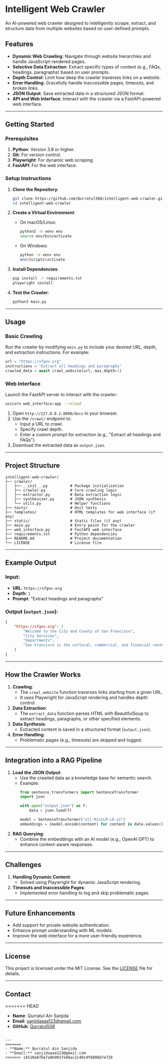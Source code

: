 # Intelligent Web Crawler

An AI-powered web crawler designed to intelligently scrape, extract, and structure data from multiple websites based on user-defined prompts.

## Features
- **Dynamic Web Crawling**: Navigate through website hierarchies and handle JavaScript-rendered pages.
- **Selective Data Extraction**: Extract specific types of content (e.g., FAQs, headings, paragraphs) based on user prompts.
- **Depth Control**: Limit how deep the crawler traverses links on a website.
- **Error Handling**: Gracefully handle inaccessible pages, timeouts, and broken links.
- **JSON Output**: Save extracted data in a structured JSON format.
- **API and Web Interface**: Interact with the crawler via a FastAPI-powered web interface.

---

## Getting Started

### Prerequisites
1. **Python**: Version 3.8 or higher.
2. **Git**: For version control.
3. **Playwright**: For dynamic web scraping.
4. **FastAPI**: For the web interface.

### Setup Instructions
1. **Clone the Repository**:
   ```bash
   git clone https://github.com/Qurratul508/intelligent-web-crawler.git
   cd intelligent-web-crawler
   ```

2. **Create a Virtual Environment**:
   - On macOS/Linux:
     ```bash
     python3 -m venv env
     source env/bin/activate
     ```
   - On Windows:
     ```bash
     python -m venv env
     env\Scripts\activate
     ```

3. **Install Dependencies**:
   ```bash
   pip install -r requirements.txt
   playwright install
   ```

4. **Test the Crawler**:
   ```bash
   python3 main.py
   ```

---

## Usage

### **Basic Crawling**
Run the crawler by modifying `main.py` to include your desired URL, depth, and extraction instructions. For example:
```python
url = "https://sfgov.org"
instructions = "Extract all headings and paragraphs"
crawled_data = await crawl_website(url, max_depth=1)
```

### **Web Interface**
Launch the FastAPI server to interact with the crawler:
```bash
uvicorn web_interface:app --reload
```
1. Open `http://127.0.0.1:8000/docs` in your browser.
2. Use the `/crawl/` endpoint to:
   - Input a URL to crawl.
   - Specify crawl depth.
   - Enter a custom prompt for extraction (e.g., "Extract all headings and FAQs").
3. Download the extracted data as `output.json`.

---

## Project Structure
```
intelligent-web-crawler/
├── crawler/                 
│   ├── __init__.py          # Package initialization
│   ├── crawler.py           # Core crawling logic
│   ├── extractor.py         # Data extraction logic
│   ├── synthesizer.py       # JSON synthesis
│   └── utils.py             # Helper functions
├── tests/                   # Unit tests
├── templates/               # HTML templates for web interface (if any)
├── static/                  # Static files (if any)
├── main.py                  # Entry point for the crawler
├── web_interface.py         # FastAPI web interface
├── requirements.txt         # Python dependencies
├── README.md                # Project documentation
└── LICENSE                  # License file
```

---

## Example Output

### Input:
- **URL**: `https://sfgov.org`
- **Depth**: `1`
- **Prompt**: "Extract headings and paragraphs"

### Output (`output.json`):
```json
{
    "https://sfgov.org": [
        "Welcome to the City and County of San Francisco",
        "City Services",
        "Departments",
        "San Francisco is the cultural, commercial, and financial center of Northern California."
    ]
}
```

---

## How the Crawler Works
1. **Crawling**:
   - The `crawl_website` function traverses links starting from a given URL.
   - It uses Playwright for JavaScript rendering and handles depth control.
2. **Data Extraction**:
   - The `extract_data` function parses HTML with BeautifulSoup to extract headings, paragraphs, or other specified elements.
3. **Data Synthesis**:
   - Extracted content is saved in a structured format (`output.json`).
4. **Error Handling**:
   - Problematic pages (e.g., timeouts) are skipped and logged.

---

## Integration into a RAG Pipeline
1. **Load the JSON Output**:
   - Use the crawled data as a knowledge base for semantic search.
   - Example:
     ```python
     from sentence_transformers import SentenceTransformer
     import json

     with open("output.json") as f:
         data = json.load(f)

     model = SentenceTransformer("all-MiniLM-L6-v2")
     embeddings = [model.encode(content) for content in data.values()]
     ```
2. **RAG Querying**:
   - Combine the embeddings with an AI model (e.g., OpenAI GPT) to enhance context-aware responses.

---

## Challenges
1. **Handling Dynamic Content**:
   - Solved using Playwright for dynamic JavaScript rendering.
2. **Timeouts and Inaccessible Pages**:
   - Implemented error handling to log and skip problematic pages.

---

## Future Enhancements
- Add support for private website authentication.
- Enhance prompt understanding with ML models.
- Improve the web interface for a more user-friendly experience.

---

## License
This project is licensed under the MIT License. See the [LICENSE](LICENSE) file for details.

---

## Contact
<<<<<<< HEAD
- **Name**: Qurratul Ain Sanjida
- **Email**: sanjidaaaa123@gmail.com
- **GitHub**: [Qurratul508](https://github.com/Qurratul508)
```

---
=======
- **Name:** Qurratul Ain Sanjida
- **Email:** sanjidaaaa123@gmail.com
>>>>>>> 14510a87be7a8b901fe46ac2c40c9f6098b7e728
